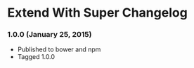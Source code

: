# Extend With Super Changelog

### 1.0.0 (January 25, 2015)

* Published to bower and npm
* Tagged 1.0.0
